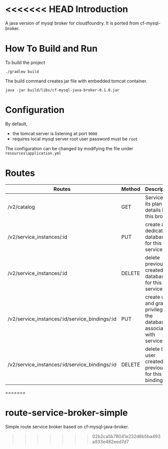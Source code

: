 <<<<<<< HEAD
Introduction
============
A java version of mysql broker for cloudfoundry.  It is ported from cf-mysql-broker.

How To Build and Run
====================
To build the project
```
./gradlew build
```

The build command creates jar file with embedded tomcat container.
```
java -jar build/libs/cf-mysql-java-broker-0.1.0.jar
```

Configuration
=============
By default,
* the tomcat server is listening at port `9000`
* requires local mysql server root user password must be `root`

The configuration can be changed by modifying the file under `resources\application.yml`

Routes
======
|Routes|Method|Description|
|------|------|-----------|
|/v2/catalog|GET|Service and its plan details by this broker|
|/v2/service_instances/:id|PUT|create a dedicated database for this service|
|/v2/service_instances/:id|DELETE|delete previously created database for this service|
|/v2/service_instances/:id/service_bindings/:id|PUT|create user and grant privilege for the database associated with service.|
|/v2/service_instances/:id/service_bindings/:id|DELETE|delete the user created previously for this binding.|

=======
# route-service-broker-simple
Simple route service broker based on cf-mysql-java-broker.
>>>>>>> 02b2ca5b78041e232d6b5ba493a933e482eed7d7
